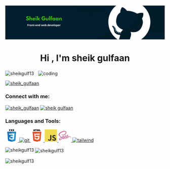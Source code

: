 ![MasterHead](https://github.com/sheikgulf13/sheikgulf13/blob/main/github%20banner.png)
<h1 align="center">Hi , I'm sheik gulfaan</h1>
<h3 align="center"></h3>
<img align="right" alt="coding" width="400" src="https://media4.giphy.com/media/qgQUggAC3Pfv687qPC/giphy.gif?cid=790b76113cde2bad20f85ebe21a63c8e4f3864cace9965e9&rid=giphy.gif&ct=g">

<p align="left"> <img src="https://komarev.com/ghpvc/?username=sheikgulf13&label=Profile%20views&color=0e75b6&style=flat" alt="sheikgulf13" /> </p>

<p align="left"> <a href="https://twitter.com/sheik_gulfaan" target="blank"><img src="https://img.shields.io/twitter/follow/sheik_gulfaan?logo=twitter&style=for-the-badge" alt="sheik_gulfaan" /></a> </p>



<h3 align="left">Connect with me:</h3>
<p align="left">
<a href="https://twitter.com/sheik_gulfaan" target="blank"><img align="center" src="https://raw.githubusercontent.com/rahuldkjain/github-profile-readme-generator/master/src/images/icons/Social/twitter.svg" alt="sheik_gulfaan" height="30" width="40" /></a>
<a href="https://linkedin.com/in/sheik gulfaan" target="blank"><img align="center" src="https://raw.githubusercontent.com/rahuldkjain/github-profile-readme-generator/master/src/images/icons/Social/linked-in-alt.svg" alt="sheik gulfaan" height="30" width="40" /></a>
</p>

<h3 align="left">Languages and Tools:</h3>
<p align="left"> <a href="https://www.w3schools.com/css/" target="_blank" rel="noreferrer"> <img src="https://raw.githubusercontent.com/devicons/devicon/master/icons/css3/css3-original-wordmark.svg" alt="css3" width="40" height="40"/> </a> <a href="https://git-scm.com/" target="_blank" rel="noreferrer"> <img src="https://www.vectorlogo.zone/logos/git-scm/git-scm-icon.svg" alt="git" width="40" height="40"/> </a> <a href="https://www.w3.org/html/" target="_blank" rel="noreferrer"> <img src="https://raw.githubusercontent.com/devicons/devicon/master/icons/html5/html5-original-wordmark.svg" alt="html5" width="40" height="40"/> </a> <a href="https://developer.mozilla.org/en-US/docs/Web/JavaScript" target="_blank" rel="noreferrer"> <img src="https://raw.githubusercontent.com/devicons/devicon/master/icons/javascript/javascript-original.svg" alt="javascript" width="40" height="40"/> </a> <a href="https://sass-lang.com" target="_blank" rel="noreferrer"> <img src="https://raw.githubusercontent.com/devicons/devicon/master/icons/sass/sass-original.svg" alt="sass" width="40" height="40"/> </a> <a href="https://tailwindcss.com/" target="_blank" rel="noreferrer"> <img src="https://www.vectorlogo.zone/logos/tailwindcss/tailwindcss-icon.svg" alt="tailwind" width="40" height="40"/> </a> </p>

<p><img align="left" src="https://github-readme-stats.vercel.app/api/top-langs?username=sheikgulf13&show_icons=true&locale=en&layout=compact" alt="sheikgulf13" /></p>

<p>&nbsp;<img align="center" src="https://github-readme-stats.vercel.app/api?username=sheikgulf13&show_icons=true&locale=en" alt="sheikgulf13" /></p>

<p><img align="center" src="https://github-readme-streak-stats.herokuapp.com/?user=sheikgulf13&" alt="sheikgulf13" /></p>
